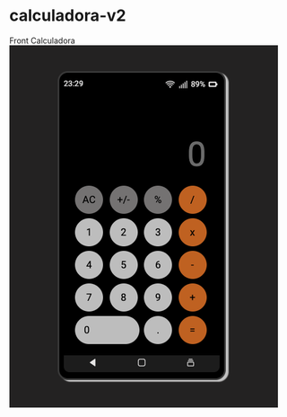 # calculadora-v2
Front Calculadora
![Image text](https://github.com/DanielRiverol/calculadora-v2/blob/main/calculadora-img.png)

